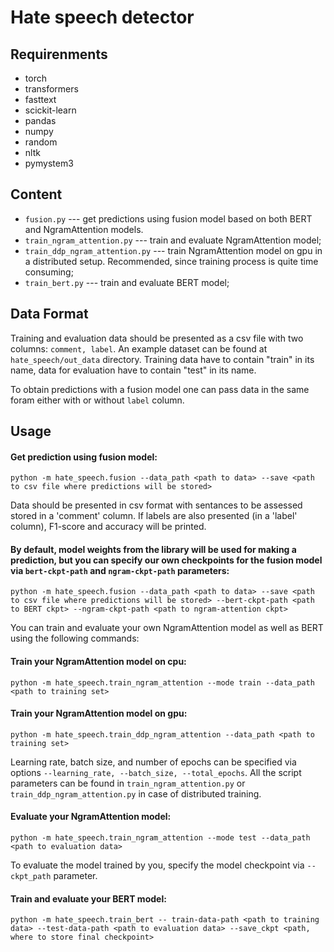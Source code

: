 # Hate speech detector

## Requirenments
* torch
* transformers  
* fasttext
* scickit-learn
* pandas
* numpy
* random
* nltk 
* pymystem3

## Content
* ```fusion.py``` --- get predictions using fusion model based on both BERT and NgramAttention models.
* ```train_ngram_attention.py``` --- train and evaluate NgramAttention model;
* ```train_ddp_ngram_attention.py``` --- train NgramAttention model on gpu in a distributed setup. Recommended, since training process is quite time consuming; 
* ```train_bert.py``` --- train and evaluate BERT model; 


## Data Format 
Training and evaluation data should be presented as a csv file with two columns: ```comment, label```. An example dataset can be found at ```hate_speech/out_data``` directory. Training data have to contain "train" in its name, data for evaluation have to contain "test" in its name.

To obtain predictions with a fusion model one can pass data in the same foram either with or without ```label``` column.

## Usage
#### Get prediction using fusion model:

 ```shell
python -m hate_speech.fusion --data_path <path to data> --save <path to csv file where predictions will be stored> 
```
Data should be presented in csv format with sentances to be assessed stored in a 'comment' column. If labels are also presented (in a 'label' column), F1-score and accuracy will be printed.

#### By default, model weights from the library will be used for making a prediction, but you can specify our own checkpoints for the fusion model via ```bert-ckpt-path``` and ```ngram-ckpt-path``` parameters:

```shell
python -m hate_speech.fusion --data_path <path to data> --save <path to csv file where predictions will be stored> --bert-ckpt-path <path to BERT ckpt> --ngram-ckpt-path <path to ngram-attention ckpt>
```

You can train and evaluate your own NgramAttention model as well as BERT using the following commands:

#### Train your NgramAttention model on cpu:
 ```shell
python -m hate_speech.train_ngram_attention --mode train --data_path <path to training set>
```

#### Train your NgramAttention model on gpu:
 ```shell
python -m hate_speech.train_ddp_ngram_attention --data_path <path to training set>
```
Learning rate, batch size, and number of epochs can be specified via options ```--learning_rate, --batch_size, --total_epochs```. All the script parameters can be found in ```train_ngram_attention.py``` or ```train_ddp_ngram_attention.py``` in case of distributed training.

#### Evaluate your NgramAttention model:
 ```shell
python -m hate_speech.train_ngram_attention --mode test --data_path <path to evaluation data>
```
To evaluate the model trained by you, specify the model checkpoint via ```--ckpt_path``` parameter.

#### Train and evaluate your BERT model:
 ```shell
python -m hate_speech.train_bert -- train-data-path <path to training data> --test-data-path <path to evaluation data> --save_ckpt <path, where to store final checkpoint>
```

